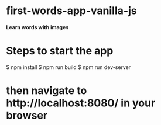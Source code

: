 # first-words-app-vanilla-js
#### Learn words with images

# Steps to start the app
$ npm install
$ npm run build 
$ npm run dev-server
# then navigate to http://localhost:8080/ in your browser